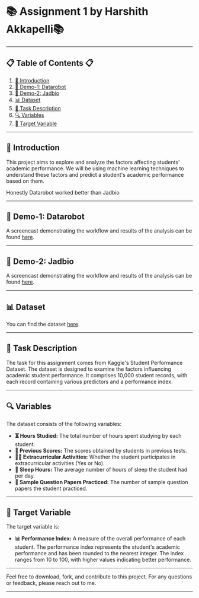
# 📚 Assignment 1 by Harshith Akkapelli📚

---

## 📋 Table of Contents 📋
1. [🌟 Introduction](#introduction)
2. [🎥 Demo-1: Datarobot](#demo)
3. [🎥 Demo-2: Jadbio](#demo)
4. [📊 Dataset](#dataset)
5. [📝 Task Description](#task-description)
6. [🔍 Variables](#variables)
7. [🎯 Target Variable](#target-variable)



---

## 🌟 Introduction
This project aims to explore and analyze the factors affecting students' academic performance. We will be using machine learning techniques to understand these factors and predict a student's academic performance based on them.

Honestly Datarobot worked better than Jadbio

---

## 🎥 Demo-1: Datarobot
A screencast demonstrating the workflow and results of the analysis can be found [here](https://drive.google.com/file/d/1eFp7DZtBYCyGXbUrmlW0LbOXyKPRH6_k/view?usp=sharing).

---
## 🎥 Demo-2: Jadbio
A screencast demonstrating the workflow and results of the analysis can be found [here](https://drive.google.com/file/d/1UjpmECqzdCgMz8XSDySjS7qMz8G3b0av/view?usp=sharing).

---

## 📊 Dataset
You can find the dataset [here](https://www.kaggle.com/datasets/nikhil7280/student-performance-multiple-linear-regression).




---


## 📝 Task Description
The task for this assignment comes from Kaggle's Student Performance Dataset. The dataset is designed to examine the factors influencing academic student performance. It comprises 10,000 student records, with each record containing various predictors and a performance index.

---

## 🔍 Variables
The dataset consists of the following variables:

- **⏳ Hours Studied:** The total number of hours spent studying by each student.
- **📝 Previous Scores:** The scores obtained by students in previous tests.
- **🏃‍♀️ Extracurricular Activities:** Whether the student participates in extracurricular activities (Yes or No).
- **🛌 Sleep Hours:** The average number of hours of sleep the student had per day.
- **📄 Sample Question Papers Practiced:** The number of sample question papers the student practiced.

---

## 🎯 Target Variable
The target variable is:

- **📊 Performance Index:** A measure of the overall performance of each student. The performance index represents the student's academic performance and has been rounded to the nearest integer. The index ranges from 10 to 100, with higher values indicating better performance.



---

Feel free to download, fork, and contribute to this project. For any questions or feedback, please reach out to me.

---
